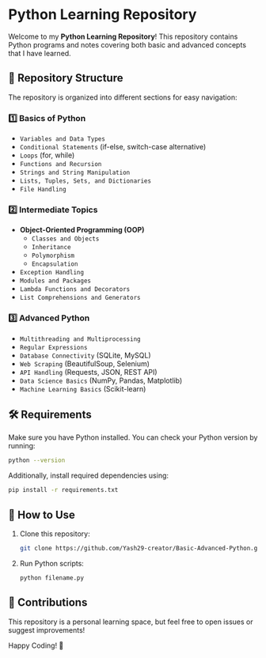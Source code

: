 # Python Learning Repository

Welcome to my **Python Learning Repository**! This repository contains Python programs and notes covering both basic and advanced concepts that I have learned.

## 📌 Repository Structure

The repository is organized into different sections for easy navigation:

### 1️⃣ Basics of Python

- `Variables and Data Types`
- `Conditional Statements` (if-else, switch-case alternative)
- `Loops` (for, while)
- `Functions and Recursion`
- `Strings and String Manipulation`
- `Lists, Tuples, Sets, and Dictionaries`
- `File Handling`

### 2️⃣ Intermediate Topics

- **Object-Oriented Programming (OOP)**
  - `Classes and Objects`
  - `Inheritance`
  - `Polymorphism`
  - `Encapsulation`
- `Exception Handling`
- `Modules and Packages`
- `Lambda Functions and Decorators`
- `List Comprehensions and Generators`

### 3️⃣ Advanced Python

- `Multithreading and Multiprocessing`
- `Regular Expressions`
- `Database Connectivity` (SQLite, MySQL)
- `Web Scraping` (BeautifulSoup, Selenium)
- `API Handling` (Requests, JSON, REST API)
- `Data Science Basics` (NumPy, Pandas, Matplotlib)
- `Machine Learning Basics` (Scikit-learn)

## 🛠 Requirements

Make sure you have Python installed. You can check your Python version by running:

```sh
python --version
```

Additionally, install required dependencies using:

```sh
pip install -r requirements.txt
```

## 🚀 How to Use

1. Clone this repository:
   ```sh
   git clone https://github.com/Yash29-creator/Basic-Advanced-Python.git
   ```
2. Run Python scripts:
   ```sh
   python filename.py
   ```

## 📌 Contributions

This repository is a personal learning space, but feel free to open issues or suggest improvements!

Happy Coding! 🚀


